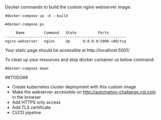 Docker commands to build the custom nginx webserver image:

```
#docker-compose up -d --build

#docker-compose ps

     Name         Command   State          Ports        
--------------------------------------------------------
nginx-webserver   nginx     Up      0.0.0.0:5000->80/tcp

```

Your static page should be accessible at http://localhost:5001/

To clean up your resources and stop docker container us below command:

```
#docker-compose down

```

##TODO##

- Create kubernetes cluster deployment with this custom image
- Make the webserver  accessible on http://automation-challange.cgi.com in the browser
- Add HTTPS only access
- Add TLS certificate
- CI/CD pipeline